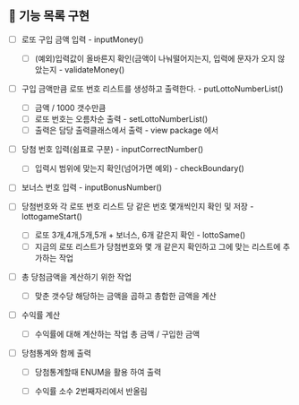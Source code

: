 ## 🚀 기능 목록 구현 

- [ ] 로또 구입 금액 입력 - inputMoney()
    - [ ] (예외)입력값이 올바른지 확인(금액이 나눠떨어지는지, 입력에 문자가 오지 않았는지 - validateMoney()
- [ ] 구입 금액만큼 로또 번호 리스트를 생성하고 출력한다. - putLottoNumberList()
    - [ ] 금액 / 1000 갯수만큼
    - [ ] 로또 번호는 오름차순 출력 - setLottoNumberList()
    - [ ] 출력은 담당 출력클래스에서 출력 - view package 에서
- [ ] 당첨 번호 입력(쉼표로 구분) - inputCorrectNumber()
    - [ ] 입력시 범위에 맞는지 확인(넘어가면 예외) - checkBoundary()
- [ ] 보너스 번호 입력 - inputBonusNumber()

- [ ] 당첨번호와 각 로또 번호 리스트 당 같은 번호 몇개씩인지 확인 및 저장 - lottogameStart()
    - [ ] 로또 3개,4개,5개,5개 + 보너스, 6개 같은지 확인 - lottoSame()
    - [ ] 지금의 로또 리스트가 당첨번호와 몇 개 같은지 확인하고 그에 맞는 리스트에 추가하는 작업
- [ ] 총 당첨금액을 계산하기 위한 작업
    - [ ] 맞춘 갯수당 해당하는 금액을 곱하고 총합한 금액을 계산 
- [ ] 수익률 계산
    - [ ] 수익률에 대해 계산하는 작업 총 금액 / 구입한 금액
    
- [ ] 당첨통계와 함께 출력
    - [ ] 당첨통계할때 ENUM을 활용 하여 출력
    - [ ] 수익률 소수 2번째자리에서 반올림






